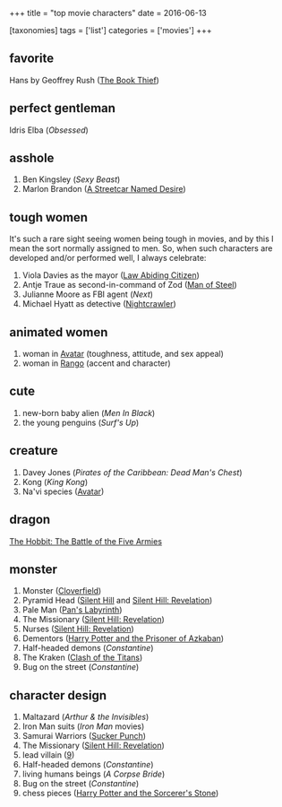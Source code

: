 +++
title = "top movie characters"
date = 2016-06-13

[taxonomies]
tags = ['list']
categories = ['movies']
+++

## favorite

Hans by Geoffrey Rush ([The Book Thief])

## perfect gentleman

Idris Elba (*Obsessed*)

## asshole

1. Ben Kingsley (*Sexy Beast*)
2. Marlon Brandon ([A Streetcar Named Desire])

## tough women

It's such a rare sight seeing women being tough in movies,
and by this I mean the sort normally assigned to men.
So, when such characters are developed and/or performed well,
I always celebrate:

1. Viola Davies as the mayor ([Law Abiding Citizen])
2. Antje Traue as second-in-command of Zod ([Man of Steel])
3. Julianne Moore as FBI agent (*Next*)
4. Michael Hyatt as detective ([Nightcrawler])

## animated women

1. woman in [Avatar] (toughness, attitude, and sex appeal)
2. woman in [Rango] (accent and character)

## cute

1. new-born baby alien (*Men In Black*)
2. the young penguins (*Surf's Up*)

## creature

1. Davey Jones (*Pirates of the Caribbean: Dead Man's Chest*)
2. Kong (*King Kong*)
3. Na'vi species ([Avatar])

## dragon

[The Hobbit: The Battle of the Five Armies]

## monster

1. Monster ([Cloverfield])
2. Pyramid Head ([Silent Hill] and [Silent Hill: Revelation])
3. Pale Man ([Pan's Labyrinth])
4. The Missionary ([Silent Hill: Revelation])
5. Nurses ([Silent Hill: Revelation])
6. Dementors ([Harry Potter and the Prisoner of Azkaban])
7. Half-headed demons (*Constantine*)
8. The Kraken ([Clash of the Titans])
9. Bug on the street (*Constantine*)

## character design

1. Maltazard (*Arthur & the Invisibles*)
2. Iron Man suits (*Iron Man* movies)
3. Samurai Warriors ([Sucker Punch])
4. The Missionary ([Silent Hill: Revelation])
5. lead villain ([9])
6. Half-headed demons (*Constantine*)
8. living humans beings (*A Corpse Bride*)
9. Bug on the street (*Constantine*)
10. chess pieces ([Harry Potter and the Sorcerer's Stone])


[The Book Thief]: @/the-book-thief-2013.md
[A Streetcar Named Desire]: @/a-streetcar-named-desire-1951.md
[tough women]: @/tough-women.md
[Avatar]: @/avatar-2009.md
[Rango]: @/rango-2011.md
[The Hobbit: The Battle of the Five Armies]: @/the-hobbit-the-battle-of-the-five-armies.md
[Cloverfield]: @/cloverfield-2008.md
[Silent Hill]: @/silent-hill-2006.md
[Silent Hill: Revelation]: @/silent-hill-revelation-2012.md
[Pan's Labyrinth]: @/pan-s-labyrinth-2006.md
[Harry Potter and the Prisoner of Azkaban]: @/harry-potter-and-the-prisoner-of-azkaban-2004.md
[Clash of the Titans]: @/clash-of-the-titans-2010.md
[Sucker Punch]: @/sucker-punch-2011.md
[9]: @/9-2009.md
[Harry Potter and the Sorcerer's Stone]: @/harry-potter-and-the-sorcerer-s-stone-2001.md
[Law Abiding Citizen]: @/law-abiding-citizen-2009.md
[Man of Steel]: @/man-of-steel-2013.md
[Nightcrawler]: @/nightcrawler.md
